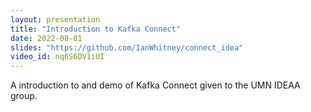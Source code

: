 ```yaml
---
layout: presentation
title: "Introduction to Kafka Connect"
date: 2022-08-01
slides: "https://github.com/IanWhitney/connect_idea"
video_id: nq6S6DV1iUI
---
```


A introduction to and demo of Kafka Connect given to the UMN IDEAA group.
